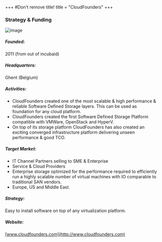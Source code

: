 +++
#Don't remove title!
title = "CloudFounders"
+++
### Strategy & Funding

![image](/www_incubaid/.files/img/logo-cf.png)

##### Founded:

2011 (from out of incubaid)

##### Headquarters:

Ghent (Belgium)

##### Activities:

-   CloudFounders created one of the most scalable & high performance & reliable Software Defined Storage layers. This can be used as foundation for any cloud platform.
-   CloudFounders created the first Software Defined Storage Platform compatible with VMWare, OpenStack and HyperV.
-   On top of its storage platform CloudFounders has also created an exciting converged infrastructure platform delivering unseen performance & good TCO.

##### Target Market:

-   IT Channel Partners selling to SME & Enterprise
-   Service & Cloud Providers
-   Enterprise storage optimized for the performance required to efficiently run a highly scalable number of virtual machines with IO comparable to traditional SAN vendors.
-   Europe, US and Middle East.

##### Strategy:

Easy to install software on top of any virtualization platform.

##### Website:

[www.cloudfounders.com](http://www.cloudfounders.com)
